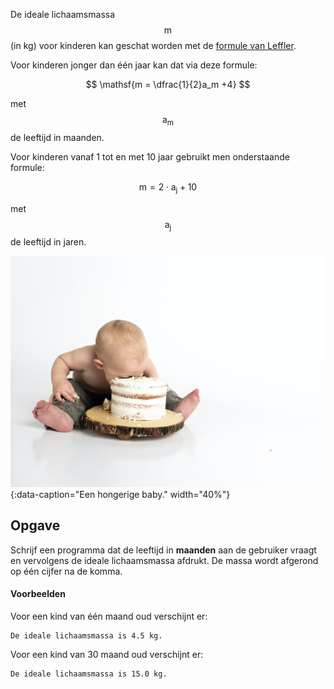 De ideale lichaamsmassa $$\mathsf{m}$$ (in kg) voor kinderen kan geschat worden met de <a href="https://en.wikipedia.org/wiki/Human_body_weight#cite_note-Ped09-1">formule van Leffler</a>.

Voor kinderen jonger dan één jaar kan dat via deze formule:

$$
\mathsf{m = \dfrac{1}{2}a_m +4}
$$

met $$\mathsf{a_m}$$ de leeftijd in maanden.

Voor kinderen vanaf 1 tot en met 10 jaar gebruikt men onderstaande formule:

$$
\mathsf{m = 2 \cdot a_j+10}
$$

met $$\mathsf{a_j}$$ de leeftijd in jaren.

![Een hongerige baby.](media/henley-design-studio.jpg "Afbeelding door Henley Design Studio op Unsplash."){:data-caption="Een hongerige baby." width="40%"}

## Opgave
Schrijf een programma dat de leeftijd in **maanden** aan de gebruiker vraagt en vervolgens de ideale lichaamsmassa afdrukt. De massa wordt afgerond op één cijfer na de komma.

#### Voorbeelden
Voor een kind van één maand oud verschijnt er:
```
De ideale lichaamsmassa is 4.5 kg.
```

Voor een kind van 30 maand oud verschijnt er:
```
De ideale lichaamsmassa is 15.0 kg.
```
